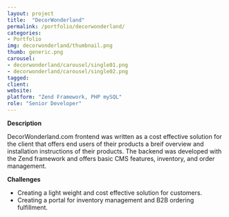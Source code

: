 ```yaml
---
layout: project
title:  "DecorWonderland"
permalink: /portfolio/decorwonderland/
categories:
- Portfolio
img: decorwonderland/thumbnail.png
thumb: generic.png
carousel:
- decorwonderland/carousel/single01.png
- decorwonderland/carousel/single02.png
tagged:
client:
website:
platform: "Zend Framework, PHP mySQL"
role: "Senior Developer"
---
```

**Description**

DecorWonderland.com frontend was written as a cost effective solution for the
client that offers end users of their products a breif overview and installation
instructions of their products. The backend was developed with the Zend
framework and offers basic CMS features, inventory, and order management.

**Challenges**
* Creating a light weight and cost effective solution for customers.
* Creating a portal for inventory management and B2B ordering fulfillment.
